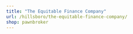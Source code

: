 ```yaml
---
title: "The Equitable Finance Company"
url: /hillsboro/the-equitable-finance-company/
shop: pawnbroker
---
```

